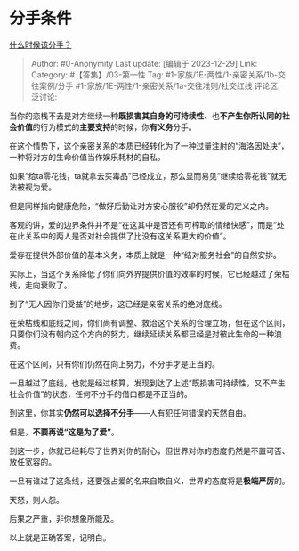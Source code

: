 # 分手条件
[什么时候该分手？](https://www.zhihu.com/question/23693381/answer/2859180452)

> Author: #0-Anonymity
> Last update: [编辑于 2023-12-29]
> Link:
> Category: #【答集】/03-第一性
> Tag: #1-家族/1E-两性/1-亲密关系/1b-交往案例/分手 #1-家族/1E-两性/1-亲密关系/1a-交往准则/社交红线
> 评论区:
> 泛讨论:

当你的恋栈不去是对方继续一种**既损害其自身的可持续性**、也**不产生你所认同的社会价值**的行为模式的**主要支持**的时候，你**有义务**分手。

在这个情势下，这个亲密关系的本质已经转化为了一种过量注射的“海洛因处决”，一种将对方的生命价值当作娱乐耗材的自私。

如果“给ta零花钱，ta就拿去买毒品”已经成立，那么显而易见“继续给零花钱”就无法被视为爱。

但是同样指向健康危险，“做好后勤让对方安心服役”却仍然在爱的定义之内。

客观的讲，爱的边界条件并不是“在这其中是否还有可榨取的情绪快感”，而是“处在此关系中的两人是否对社会提供了比没有这关系更大的价值”。

爱存在提供外部价值的基本义务，本质上就是一种“结对服务社会”的自然安排。

实际上，当这个关系降低了你们向外界提供价值的效率的时候，它已经越过了荣枯线，走向衰败了。

到了“无人因你们受益”的地步，这已经是亲密关系的绝对底线。

在荣枯线和底线之间，你们尚有调整、救治这个关系的合理立场，但在这个区间，只要你们没有朝向这个方向的努力，继续延续关系都已经是对彼此生命的一种浪费。

在这个区间，只有你们仍然在向上努力，不分手才是正当的。

一旦越过了底线，也就是经过核算，发现到达了上述“既损害可持续性，又不产生社会价值”的状态，任何不分手的借口都是不正当的。

到这里，你其实**仍然可以选择不分手**——人有犯任何错误的天然自由。

但是，**不要再说“这是为了爱”**。

到这一步，你就已经耗尽了世界对你的耐心，但世界对你的态度仍然是不置可否、放任宽容的。

一旦有谁过了这条线，还要强占爱的名来自欺自义，世界的态度将是**极端严厉**的。

天怒，则人怨。

后果之严重，非你想象所能及。

  

以上就是正确答案，记明白。
